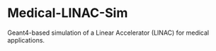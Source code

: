 # Medical-LINAC-Sim
Geant4-based simulation of a Linear Accelerator (LINAC) for medical applications.
